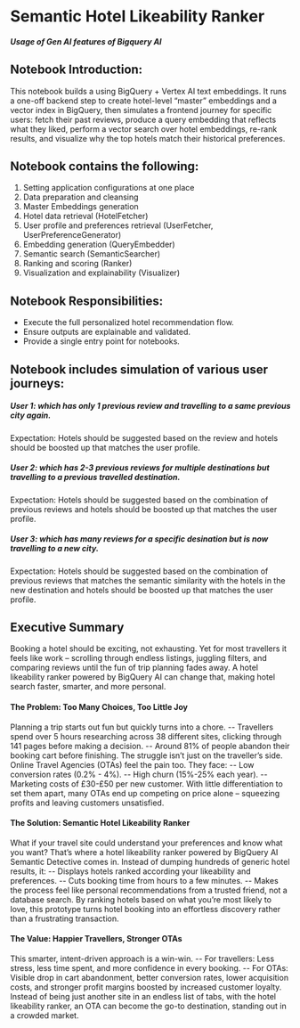 # Semantic Hotel Likeability Ranker
##### Usage of Gen AI features of Bigquery AI

## Notebook Introduction: 

This notebook builds a  using BigQuery + Vertex AI text embeddings. It runs a one-off backend step to create hotel-level “master” embeddings and a vector index in BigQuery, then simulates a frontend journey for specific users: fetch their past reviews, produce a query embedding that reflects what they liked, perform a vector search over hotel embeddings, re-rank results, and visualize why the top hotels match their historical preferences.



## Notebook contains the following:

1. Setting application configurations at one place
2. Data preparation and cleansing
3. Master Embeddings generation
4. Hotel data retrieval (HotelFetcher)
5. User profile and preferences retrieval (UserFetcher, UserPreferenceGenerator)
6. Embedding generation (QueryEmbedder)
7. Semantic search (SemanticSearcher)
8. Ranking and scoring (Ranker)
9. Visualization and explainability (Visualizer)

## Notebook Responsibilities:
- Execute the full personalized hotel recommendation flow.
- Ensure outputs are explainable and validated.
- Provide a single entry point for notebooks.

## Notebook includes simulation of various user journeys:

##### User 1: which has only 1 previous review and travelling to a same previous city again.

Expectation: Hotels should be suggested based on the review and hotels should be boosted up that matches the user profile.

##### User 2: which has 2-3 previous reviews for multiple destinations but travelling to a previous travelled destination.

Expectation: Hotels should be suggested based on the combination of previous reviews and hotels should be boosted up that matches the user profile.

##### User 3: which has many reviews for a specific desination but is now travelling to a new city.

Expectation: Hotels should be suggested based on the combination of previous reviews that matches the semantic similarity with the hotels in the new destination and hotels should be boosted up that matches the user profile.


## Executive Summary
Booking a hotel should be exciting, not exhausting. Yet for most travellers it feels like work – scrolling through endless listings, juggling filters, and comparing reviews until the fun of trip planning fades away. A hotel likeability ranker powered by BigQuery AI can change that, making hotel search faster, smarter, and more personal.
#### The Problem: Too Many Choices, Too Little Joy
Planning a trip starts out fun but quickly turns into a chore.
-- Travellers spend over 5 hours researching across 38 different sites, clicking through 141 pages before making a decision.
-- Around 81% of people abandon their booking cart before finishing.
The struggle isn’t just on the traveller’s side. Online Travel Agencies (OTAs) feel the pain too. They face:
-- Low conversion rates (0.2% - 4%).
-- High churn (15%-25% each year).
-- Marketing costs of £30-£50 per new customer.
With little differentiation to set them apart, many OTAs end up competing on price alone – squeezing profits and leaving customers unsatisfied.
#### The Solution: Semantic Hotel Likeability Ranker
What if your travel site could understand your preferences and know what you want?
That’s where a hotel likeability ranker powered by BigQuery AI Semantic Detective comes in. Instead of dumping hundreds of generic hotel results, it:
-- Displays hotels ranked according your likeability and preferences.
-- Cuts booking time from hours to a few minutes.
-- Makes the process feel like personal recommendations from a trusted friend, not a database search.
By ranking hotels based on what you’re most likely to love, this prototype turns hotel booking into an effortless discovery rather than a frustrating transaction.
#### The Value: Happier Travellers, Stronger OTAs
This smarter, intent-driven approach is a win-win.
-- For travellers: Less stress, less time spent, and more confidence in every booking.
-- For OTAs: Visible drop in cart abandonment, better conversion rates, lower acquisition costs, and stronger profit margins boosted by increased customer loyalty.
Instead of being just another site in an endless list of tabs, with the hotel likeability ranker, an OTA can become the go-to destination, standing out in a crowded market.
